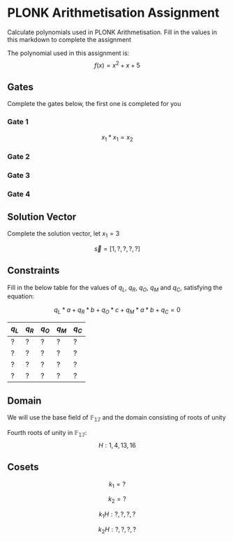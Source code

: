 # PLONK Arithmetisation Assignment

Calculate polynomials used in PLONK Arithmetisation. Fill in the values in this markdown to complete the assignment

The polynomial used in this assignment is: $$f(x) = x^2 + x + 5$$

## Gates

Complete the gates below, the first one is completed for you

### Gate 1

$$x_1 * x_1 = x_2$$

### Gate 2

### Gate 3

### Gate 4

## Solution Vector
Complete the solution vector, let $x_1 = 3$

$$\vec{s} = [1, ?, ?, ?, ?]$$

## Constraints

Fill in the below table for the values of $q_L$, $q_R$, $q_O$, $q_M$ and $q_C$, satisfying the equation: 

$$q_L * a + q_R * b + q_O * c + q_M * a*b + q_C = 0$$


|$q_L$|$q_R$|$q_O$|$q_M$|$q_C$|
|-----|-----|-----|-----|-----|
|  ?  |  ?  |  ?  |  ?  |  ?  |
|  ?  |  ?  |  ?  |  ?  |  ?  |
|  ?  |  ?  |  ?  |  ?  |  ?  |
|  ?  |  ?  |  ?  |  ?  |  ?  |

## Domain

We will use the base field of $\mathbb{F_{17}}$ and the domain consisting of roots of unity

Fourth roots of unity in $\mathbb{F_{17}}$:
$$H: {1, 4, 13, 16}$$

## Cosets

$$k_1 = ?$$

$$k_2 = ?$$

$$k_{1}H: {?, ?, ?, ?}$$

$$k_{2}H: {?, ?, ?, ?}$$
